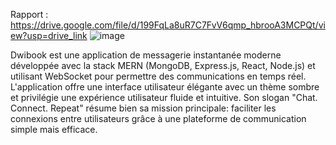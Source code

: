 Rapport : https://drive.google.com/file/d/199FqLa8uR7C7FvV6qmp_hbrooA3MCPQt/view?usp=drive_link
![image](https://github.com/user-attachments/assets/883cd11b-da12-432d-b373-bcfe1a621b73)

Dwibook est une application de messagerie instantanée moderne développée avec la stack MERN (MongoDB, Express.js, React, Node.js) et utilisant WebSocket pour permettre des communications en temps réel. L'application offre une interface utilisateur élégante avec un thème sombre et privilégie une expérience utilisateur fluide et intuitive. Son slogan "Chat. Connect. Repeat" résume bien sa mission principale: faciliter les connexions entre utilisateurs grâce à une plateforme de communication simple mais efficace.
